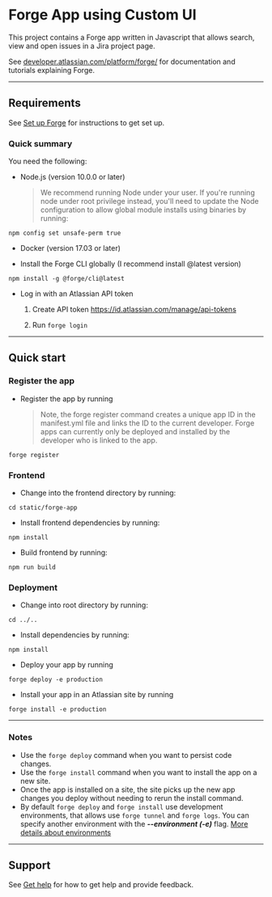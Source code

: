 # Forge App using Custom UI

This project contains a Forge app written in Javascript that allows search, view and open issues in a Jira project page.

See [developer.atlassian.com/platform/forge/](https://developer.atlassian.com/platform/forge) for documentation and tutorials explaining Forge.

---

## Requirements

See [Set up Forge](https://developer.atlassian.com/platform/forge/set-up-forge/) for instructions to get set up.

### Quick summary

You need the following:

- Node.js (version 10.0.0 or later)
  > We recommend running Node under your user. If you're running node under root privilege instead, you'll need to update the Node configuration to allow global module installs using binaries by running:

```
npm config set unsafe-perm true
```

- Docker (version 17.03 or later)

- Install the Forge CLI globally (I recommend install @latest version)

```
npm install -g @forge/cli@latest
```

- Log in with an Atlassian API token

  1.  Create API token https://id.atlassian.com/manage/api-tokens

  2.  Run `forge login`

---

## Quick start

### Register the app

- Register the app by running
  > Note, the forge register command creates a unique app ID in the manifest.yml file and links the ID to the current developer. Forge apps can currently only be deployed and installed by the developer who is linked to the app.

```
forge register
```

### Frontend

- Change into the frontend directory by running:

```
cd static/forge-app
```

- Install frontend dependencies by running:

```
npm install
```

- Build frontend by running:

```
npm run build
```

### Deployment

- Change into root directory by running:

```
cd ../..
```

- Install dependencies by running:

```
npm install
```

- Deploy your app by running

```
forge deploy -e production
```

- Install your app in an Atlassian site by running

```
forge install -e production
```

---

### Notes

- Use the `forge deploy` command when you want to persist code changes.
- Use the `forge install` command when you want to install the app on a new site.
- Once the app is installed on a site, the site picks up the new app changes you deploy without needing to rerun the install command.
- By default `forge deploy` and `forge install` use development environments, that allows use `forge tunnel` and `forge logs`. You can specify another environment with the **_--environment (-e)_** flag. [More details about environments](https://developer.atlassian.com/platform/forge/environments/)

---

## Support

See [Get help](https://developer.atlassian.com/platform/forge/get-help/) for how to get help and provide feedback.
